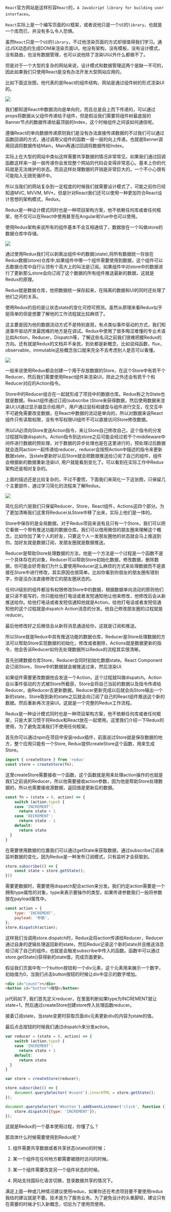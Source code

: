 ```React```官方网站是这样形容```React```的，```A JavaScript library for building user interfaces```。

```React```实际上是一个编写页面的```UI```框架，或者说他只是一个```UI```的```library```，也就是一个库而已，并没有多么令人恐惧。

虽然```React```只是一个```UI```的```library```，不过他渲染页面的方式却很值得我们学习。通过JSX动态的生成DOM来渲染页面UI。他没有架构，没有模板，没有设计模式，没有路由，也没有数据管理，也可以说他除了渲染UI以外什么都做不了。

但是对于一个大型的复杂的网站来说，设计模式和数据管理这两个是缺一不可的，因此如果我们只使用React是没有办法开发大型网站应用的。

比如下面这张图，他代表的是React的组件结构，网站是通过组件树的形式渲染UI的。

![](https://p9-juejin.byteimg.com/tos-cn-i-k3u1fbpfcp/9e97f41d04f04e2a863238cd2c7a7523~tplv-k3u1fbpfcp-watermark.image)

我们都知道React中数据流向是单向的，而且总是自上而下传递的，可以通过props将数据从父组件传递给子组件，但是假设我们需要将组件树最底层的Banner节点的数据传递给最顶层的Index，这个时候组件之间该如何通信呢。

遵循React的单向数据传递原则我们是没有办法直接传递数据的不过我们可以通过函数回调的方式，通过调用父组件的函数一层一层的向上传递。也就是Banner调用回调将数据传给Main，Main再通过回调将数据传给Index。

实际上在大型的网站中类似这样需要共享数据的情况非常常见，如果我们通过回调函数这样来一层一层传递你会发现整个网站的代码会变得非常恶心。基本上你的代码就是无法维护的状态。而且这样处理数据的开销是非常巨大的。一个不小心很有可能陷入无限死循环中。

所以当我们的网站复杂到一定程度的时候我们就需要设计模式了，可能之前你已经知道MVC, MVVM, MV*。但是针对React我们还可以使用一种更加符合React设计思想的架构模式，Redux。

Redux是一种设计模式同时也是一种项目架构方案，他不依赖任何库或者任何框架，他不仅可以在React中使用甚至在Angular和Vue中也可以使用。

使用Redux架构来说所有的组件基本不会互相通信了，数据放在一个叫做store的数据仓库中存储。

![](https://p9-juejin.byteimg.com/tos-cn-i-k3u1fbpfcp/284e30439e644619832e0736bbc3812a~tplv-k3u1fbpfcp-watermark.image)

通过使用Redux我们可以剥离出组件中的数据(state),将所有数据统一存放在Redux数据(store)仓库中,如果组件中哪一个组件需要使用到数据，这个组件可以去数据仓库中自行认领有个高大上的叫法是订阅。如果组件中对store中的数据进行了更新那么store会向订阅了这个数据的所有组件推送最新的数据，这就是Redux的原理。

Redux就是数据仓库，他把数据统一保存起来，在隔离的数据和UI的同时还处理了他们之间的关系。

使用Redux的目的是让状态state的变化可控可预测。虽然从原理来看Redux似乎挺简单的但是想要了解他的工作流程就比较麻烦了。

这主要是因为他的数据流动方式不是特别直观，有点类似事件驱动的方式，我们知道事件驱动开发最困难的地方是在调试。Redux中使用了很多晦涩难懂的专业术语比如Action，Reducer，Dispatch等，了解这些名词之前我们很难把握Redux的方向。还有就是Redux的文档并不亲民，到处都是新概念，比如说纯函数，flux，observable，immutable这些概念张口就来完全不去考虑别人是否可以看懂。

![](https://p9-juejin.byteimg.com/tos-cn-i-k3u1fbpfcp/4eff3171612a43bf9f57478c9646b91c~tplv-k3u1fbpfcp-watermark.image)

一般来说使用Redux都会创建一个用于存放数据的Store，在这个Store中有若干个Reducer，然后我们需要使用React组件来渲染UI，除此之外还会有若干个和Reducer对应的Action指令。

Store中的Reducer组合在一起就形成了项目中的数据仓库。Redux称之为State也就是数据。React组件通过订阅(subscribe )Store来获得数据，然后使用数据来渲染UI,UI通过显示器显示给用户，用户通过鼠标和键盘与组件进行交互，在交互中不可避免需要改变数据，在React中数据的流动是单向的，所以对数据来说React组件只有读取权限，没有书写权限UI组件不可以直接访问Store修改数据。

所以UI必须向Store发送Action指令，来让Store自己修改自己，这个指令的分发过程就叫做dispatch。Action指令到达store之后可能会经过若干个middleware中间件进行数据的预处理，对于数据的异步处理也是在这里进行的，预处理过后数据就会连同action一起传递给reducer，reducer会按照Action中描述的指令来更新数据state，当state更新好以后Store就会把数据推送给订阅了自己的组件，组件会根据新的数据重新渲染UI, 用户就能看到变化了。可以看到在实际工作中Redux架构还是相对复杂的。

上面的描述还是比较复杂的，不过不要慌，下面我们来简化一下这张图，只保留几个主要部件，通过学习简化的流程来了解Redux。

![](https://p1-juejin.byteimg.com/tos-cn-i-k3u1fbpfcp/7e392031194240a8b3f85b836f73ed72~tplv-k3u1fbpfcp-watermark.image)

简化后的六层我们只保留Reducer，Store，React组件，Actions这四个部分。为了更加清晰我们这里将Reducer从Store中移了出来，实际上他们是一体的。

Store中保存的是全局数据，对于Redux项目来说有且只有一个Store，我们可以把它看做一个带有推送功能的数据仓库。我们可以借用微信的朋友圈来理解这个概念。比如你加了某个人的好友，只要这个人一发朋友圈他的状态就会马上推送到你。加好友就是数据订阅，发朋友圈就是数据推送。

Reducer是帮助Store处理数据的方法，他是一个方法是一个过程是一个函数不是一个具体存在的对象，Reducer可以帮助Store初始化数据，修改数据，删除数据，你可能会好奇我们为什么要使用Reducer这么麻烦的方式来处理数据而不是直接在Store中进行修改，其实原因也很简单。比如你看到你朋友的朋友圈有错别字，你是没办法直接修改它的朋友圈状态的。

任何UI级别的组件都没有权限修改Store中的数据，根据数据单向流动的原则他们是只读不能写的，你只能给他打电话或者发短通知他让他来修改，他修改后会从新推送给你。给他打电话或者发短信通知他就是Action，给他打电话或者发短信通知他的这个过程就是dispatch Action消息的分发。他自己修改朋友圈的过程就是reducer。

最后他修改好之后微信会从新将消息通送给你，这就是订阅和推送。

所以Store就是Redux中具有推送功能的数据仓库，Reducer是Store处理数据的方法可以帮助Store实现数据的初始化，修改或者删除，Actions就是数据更新的指令，他会告诉Reducer如何去处理数据所以Redux的流程其实很清晰。

首先创建数据仓库Store，Reducer会同时初始化数据state。React Component会订阅Store，Store中的数据就会被推送过来，然后渲染UI.

如果组件需要更改数据他会发送一个Action，这个过程就叫做dispatch。Action会以事件驱动的方式被Store所截获，Store会将自己当前的数据以及指令传递给Reducer，由Reducer去更新数据。Reducer更新完成以后就会向Store输出一个新的state，Store取到新的state之后就会向订阅了自己的React组件推送这个新的数据。然后重新再次渲染UI。这就是一个完整的Redux工作流程。

Redux是一种设计模式同时也是一种项目架构方案，他不依赖任何库或者任何框架，只是大家习惯于将Redux和React放在一起使用。这里我们介绍一下Redux的使用，为了避免混淆我们不使用任何框架。

首先你可以通过npm在项目中安装redux插件，前面说过Store就是保存数据的地方，整个应用只能有一个Store, Redux提供createStore这个函数，用来生成Store。

```js
import { createStore } from 'redux'
const store = createStore(fn);
```

这里createStore需要接收一个函数，这个函数就是用来处理action操作的也就是我们之前说的Reducer，所以他需要接收action参数，因为他是帮助Store处理数据的，所以也需要接收源数据，返回值是更新后的数据。

```js
const fn = (state = 0, action) => {
    switch (action.type) {
    case 'INCREMENT':
      return state + 1
    case 'DECREMENT':
      return state - 1
    default:
      return state
  }
}
```

在需要使用数据的位置我们可以通过getState来获取数据，通过subscribe订阅来监听数据的变化，因为Redux是一种发布订阅模式，只有监听才会获取到。

```js
store.subscribe(() => {
    const state = store.getState();
}))
```

需要更数据时，需要使用dispatch配合action来分发。我们约定action需要是一个拥有type属性的对象，type来表示要操作的类型，如果传递参数我们一般将参数放在payload属性中。

```js
const action = { 
    type: 'INCREMENT',
    payload: '参数',
};
store.dispatch(action);
```

这样我们当调用store.dispatch时，Redux会将action传递给Reducer，Reducer通过自身的逻辑处理返回新的state，然后Redux记录这个新的state并且推送消息给订阅了自己的组件。也就是会触发subscribe中传入的函数。函数中可以通过store.getState()获得新的state值，完成页面更新。

假设我们页面中有一个button按钮和一个div元素，这个元素用来展示一个数字，初始值为0，当我们点击button按钮的时候让div中显示的数字增加。

```html
<div id="count"></div>
<button id="button">按钮</button>
```

js代码如下, 我们首先定义reducer，在里面判断如果type为INCREMENT就让state+1，然后通过createStore创建store传入处理函数reducer。

接着订阅state，当state变更时获取页面div元素更新div的内容为state的值。

最后点击按钮的时候我们通过dispatch来分发action。

```js
var reducer = (state = 0, action) => {
    switch (action.type) {
    case 'INCREMENT':
      return state + 1
    default:
      return state
  }
}

var store = createStore(reducer);

store.subscribe(() => {
    document.querySelector('#count').innerHTML = store.getState();
});

document.querySelector('#button').addEventListener('click', function () {
    store.dispatch({type: 'INCREMENT'});
});
```

这就是Redux的一个基本使用过程，你懂了么？

那具体什么时候需要使用到Redux呢？

1. 组件需要共享数据或者共享状态(state)的时候；

2. 某一个组件在任何地方都需要被随时访问的时候。

3. 某一个组件需要改变另一个组件状态的时候。

4. 网站支持国际化语言切换，登录数据共享的情况下。

满足上面一种或几种情况建议使用redux，如果你还在考虑项目要不要使用redux我给的建议就是不要。技术是为了服务业务。为了避免设计的头重脚轻，建议只有在需要的时候才引入新概念，切忌为了使用而使用。